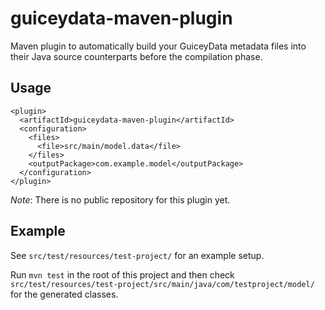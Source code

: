 guiceydata-maven-plugin
=======================

Maven plugin to automatically build your GuiceyData metadata files into their
Java source counterparts before the compilation phase.


Usage
-----

    <plugin>
      <artifactId>guiceydata-maven-plugin</artifactId>
      <configuration>
        <files>
          <file>src/main/model.data</file>
        </files>
        <outputPackage>com.example.model</outputPackage>
      </configuration>
    </plugin>

*Note*: There is no public repository for this plugin yet.


Example
-------

See `src/test/resources/test-project/` for an example setup.

Run `mvn test` in the root of this project and then check
`src/test/resources/test-project/src/main/java/com/testproject/model/` for the
generated classes.
